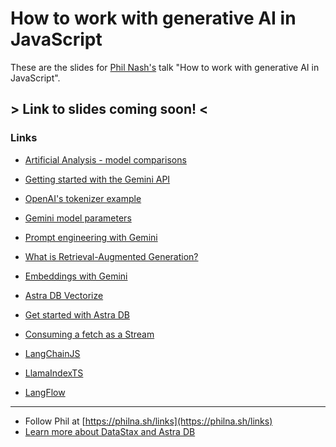 # How to work with generative AI in JavaScript

These are the slides for [Phil Nash's](https://philna.sh/) talk "How to work with generative AI in JavaScript".

## > Link to slides coming soon! <

### Links

- [Artificial Analysis - model comparisons](https://artificialanalysis.ai/)
- [Getting started with the Gemini API](https://ai.google.dev/gemini-api/docs/get-started/tutorial?lang=node)
- [OpenAI's tokenizer example](https://ai.google.dev/gemini-api/docs/get-started/tutorial?lang=node)
- [Gemini model parameters](https://ai.google.dev/gemini-api/docs/models/generative-models#model-parameters)
- [Prompt engineering with Gemini](https://ai.google.dev/gemini-api/docs/models/generative-models#prompt101)
  
- [What is Retrieval-Augmented Generation?](https://dtsx.io/3zFG1kR)
- [Embeddings with Gemini](https://ai.google.dev/gemini-api/docs/embeddings)
- [Astra DB Vectorize](https://dtsx.io/3Y1X3nq)
- [Get started with Astra DB](https://dtsx.io/3LhINzg)

- [Consuming a fetch as a Stream](https://www.datastax.com/blog/simplifying-vector-embedding-generation-with-astra-vectorize)

- [LangChainJS](https://js.langchain.com/v0.2/docs/introduction/)
- [LlamaIndexTS](https://ts.llamaindex.ai/)
- [LangFlow](https://dtsx.io/4eRKlxk)
---

- Follow Phil at [https://philna.sh/links](https://philna.sh/links)
- [Learn more about DataStax and Astra DB](https://dtsx.io/3LhINzg)